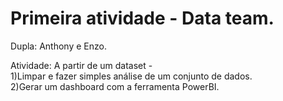 
# Primeira atividade - Data team.

Dupla: Anthony e Enzo.

Atividade: A partir de um dataset -\
1)Limpar e fazer simples análise de um conjunto de dados.\
2)Gerar um dashboard com a ferramenta PowerBI.
